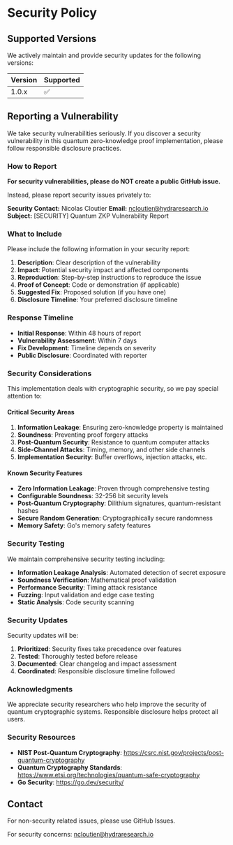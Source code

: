 # Security Policy

## Supported Versions

We actively maintain and provide security updates for the following versions:

| Version | Supported          |
| ------- | ------------------ |
| 1.0.x   | :white_check_mark: |

## Reporting a Vulnerability

We take security vulnerabilities seriously. If you discover a security vulnerability in this quantum zero-knowledge proof implementation, please follow responsible disclosure practices.

### How to Report

**For security vulnerabilities, please do NOT create a public GitHub issue.**

Instead, please report security issues privately to:

**Security Contact:** Nicolas Cloutier
**Email:** ncloutier@hydraresearch.io
**Subject:** [SECURITY] Quantum ZKP Vulnerability Report

### What to Include

Please include the following information in your security report:

1. **Description**: Clear description of the vulnerability
2. **Impact**: Potential security impact and affected components
3. **Reproduction**: Step-by-step instructions to reproduce the issue
4. **Proof of Concept**: Code or demonstration (if applicable)
5. **Suggested Fix**: Proposed solution (if you have one)
6. **Disclosure Timeline**: Your preferred disclosure timeline

### Response Timeline

- **Initial Response**: Within 48 hours of report
- **Vulnerability Assessment**: Within 7 days
- **Fix Development**: Timeline depends on severity
- **Public Disclosure**: Coordinated with reporter

### Security Considerations

This implementation deals with cryptographic security, so we pay special attention to:

#### Critical Security Areas

1. **Information Leakage**: Ensuring zero-knowledge property is maintained
2. **Soundness**: Preventing proof forgery attacks
3. **Post-Quantum Security**: Resistance to quantum computer attacks
4. **Side-Channel Attacks**: Timing, memory, and other side channels
5. **Implementation Security**: Buffer overflows, injection attacks, etc.

#### Known Security Features

- **Zero Information Leakage**: Proven through comprehensive testing
- **Configurable Soundness**: 32-256 bit security levels
- **Post-Quantum Cryptography**: Dilithium signatures, quantum-resistant hashes
- **Secure Random Generation**: Cryptographically secure randomness
- **Memory Safety**: Go's memory safety features

### Security Testing

We maintain comprehensive security testing including:

- **Information Leakage Analysis**: Automated detection of secret exposure
- **Soundness Verification**: Mathematical proof validation
- **Performance Security**: Timing attack resistance
- **Fuzzing**: Input validation and edge case testing
- **Static Analysis**: Code security scanning

### Security Updates

Security updates will be:

1. **Prioritized**: Security fixes take precedence over features
2. **Tested**: Thoroughly tested before release
3. **Documented**: Clear changelog and impact assessment
4. **Coordinated**: Responsible disclosure timeline followed

### Acknowledgments

We appreciate security researchers who help improve the security of quantum cryptographic systems. Responsible disclosure helps protect all users.

### Security Resources

- **NIST Post-Quantum Cryptography**: https://csrc.nist.gov/projects/post-quantum-cryptography
- **Quantum Cryptography Standards**: https://www.etsi.org/technologies/quantum-safe-cryptography
- **Go Security**: https://go.dev/security/

## Contact

For non-security related issues, please use GitHub Issues.

For security concerns: ncloutier@hydraresearch.io
